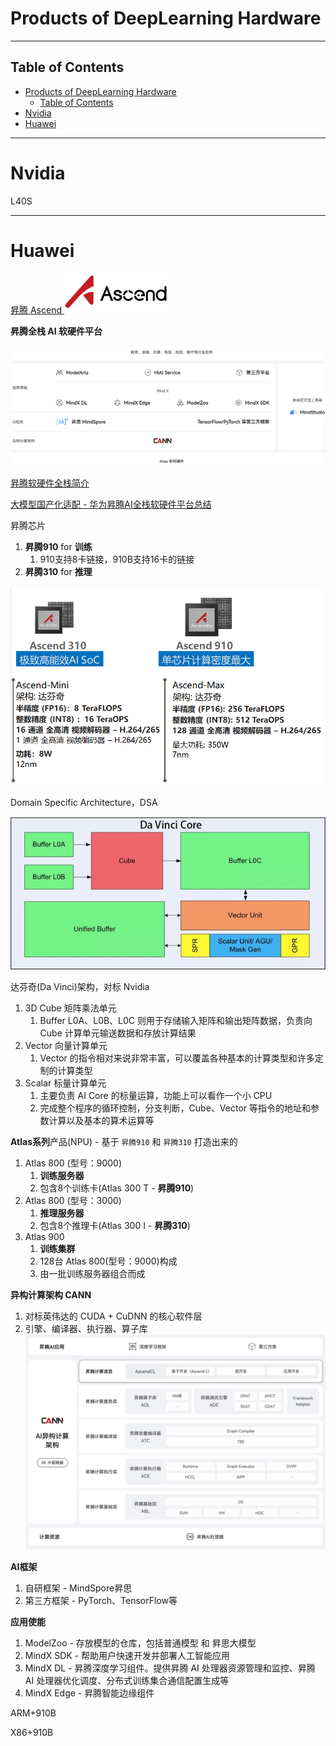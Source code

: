 # Products of DeepLearning Hardware

---

## Table of Contents

- [Products of DeepLearning Hardware](#products-of-deeplearning-hardware)
  - [Table of Contents](#table-of-contents)
- [Nvidia](#nvidia)
- [Huawei](#huawei)



---

# Nvidia

L40S

---

# Huawei

[昇腾 Ascend ![](Pics/huawei001.svg)](https://www.hiascend.com/)

**昇腾全栈 AI 软硬件平台**

![](Pics/huawei002.png)

[昇腾软硬件全栈简介](https://zhuanlan.zhihu.com/p/571485917)

[大模型国产化适配 - 华为昇腾AI全栈软硬件平台总结](https://zhuanlan.zhihu.com/p/637918406)

昇腾芯片
1. **昇腾910** for **训练**
   1. 910支持8卡链接，910B支持16卡的链接
2. **昇腾310** for **推理**

![](Pics/huawei005.png)

Domain Specific Architecture，DSA

![](Pics/huawei004.png)

达芬奇(Da Vinci)架构，对标 Nvidia
1. 3D Cube 矩阵乘法单元
   1. Buffer L0A、L0B、L0C 则用于存储输入矩阵和输出矩阵数据，负责向 Cube 计算单元输送数据和存放计算结果
2. Vector 向量计算单元
   1. Vector 的指令相对来说非常丰富，可以覆盖各种基本的计算类型和许多定制的计算类型
3. Scalar 标量计算单元
   1. 主要负责 AI Core 的标量运算，功能上可以看作一个小 CPU
   2. 完成整个程序的循环控制，分支判断，Cube、Vector 等指令的地址和参数计算以及基本的算术运算等

**Atlas系列**产品(NPU) - 基于 `昇腾910` 和 `昇腾310` 打造出来的
1. Atlas 800 (型号：9000)
   1. **训练服务器**
   2. 包含8个训练卡(Atlas 300 T - **昇腾910**)
2. Atlas 800 (型号：3000)
   1. **推理服务器**
   2. 包含8个推理卡(Atlas 300 I - **昇腾310**)
3. Atlas 900
   1. **训练集群**
   2. 128台 Atlas 800(型号：9000)构成
   3. 由一批训练服务器组合而成

**异构计算架构 CANN**
1. 对标英伟达的 CUDA + CuDNN 的核心软件层
2. 引擎、编译器、执行器、算子库
   ![](Pics/huawei003.png)


**AI框架**
1. 自研框架 - MindSpore昇思
2. 第三方框架 - PyTorch、TensorFlow等

**应用使能**
1. ModelZoo - 存放模型的仓库，包括普通模型 和 昇思大模型
2. MindX SDK - 帮助用户快速开发并部署人工智能应用
3. MindX DL - 昇腾深度学习组件。提供昇腾 AI 处理器资源管理和监控、昇腾 AI 处理器优化调度、分布式训练集合通信配置生成等
4. MindX Edge - 昇腾智能边缘组件



ARM+910B

X86+910B







